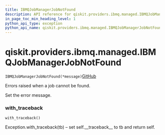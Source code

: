 ```yaml
---
title: IBMQJobManagerJobNotFound
description: API reference for qiskit.providers.ibmq.managed.IBMQJobManagerJobNotFound
in_page_toc_min_heading_level: 1
python_api_type: exception
python_api_name: qiskit.providers.ibmq.managed.IBMQJobManagerJobNotFound
---
```


# qiskit.providers.ibmq.managed.IBMQJobManagerJobNotFound

<span id="qiskit.providers.ibmq.managed.IBMQJobManagerJobNotFound" />

`IBMQJobManagerJobNotFound(*message)`[GitHub](https://github.com/qiskit/qiskit-ibmq-provider/tree/stable/0.13/qiskit/providers/ibmq/managed/exceptions.py "view source code")

Errors raised when a job cannot be found.

Set the error message.

### with\_traceback

<span id="qiskit.providers.ibmq.managed.IBMQJobManagerJobNotFound.with_traceback" />

`with_traceback()`

Exception.with\_traceback(tb) – set self.\_\_traceback\_\_ to tb and return self.

